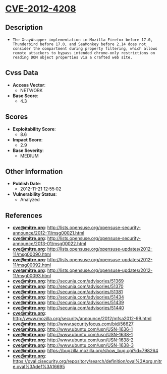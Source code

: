 
# [CVE-2012-4208](http://lists.opensuse.org/opensuse-security-announce/2012-11/msg00021.html)

## Description

- `The XrayWrapper implementation in Mozilla Firefox before 17.0, Thunderbird before 17.0, and SeaMonkey before 2.14 does not consider the compartment during property filtering, which allows remote attackers to bypass intended chrome-only restrictions on reading DOM object properties via a crafted web site.`

## Cvss Data

- **Access Vector**:
  - NETWORK
- **Base Score**:
  - 4.3

## Scores

- **Exploitability Score**:
  - 8.6
- **Impact Score**:
  - 2.9
- **Base Severity**:
  - MEDIUM

## Other Information

- **Publish Date**:
  - 2012-11-21 12:55:02
- **Vulnerability Status**:
  - Analyzed

## References

- **cve@mitre.org**: http://lists.opensuse.org/opensuse-security-announce/2012-11/msg00021.html
- **cve@mitre.org**: http://lists.opensuse.org/opensuse-security-announce/2013-01/msg00022.html
- **cve@mitre.org**: http://lists.opensuse.org/opensuse-updates/2012-11/msg00090.html
- **cve@mitre.org**: http://lists.opensuse.org/opensuse-updates/2012-11/msg00092.html
- **cve@mitre.org**: http://lists.opensuse.org/opensuse-updates/2012-11/msg00093.html
- **cve@mitre.org**: http://secunia.com/advisories/51369
- **cve@mitre.org**: http://secunia.com/advisories/51370
- **cve@mitre.org**: http://secunia.com/advisories/51381
- **cve@mitre.org**: http://secunia.com/advisories/51434
- **cve@mitre.org**: http://secunia.com/advisories/51439
- **cve@mitre.org**: http://secunia.com/advisories/51440
- **cve@mitre.org**: http://www.mozilla.org/security/announce/2012/mfsa2012-99.html
- **cve@mitre.org**: http://www.securityfocus.com/bid/56627
- **cve@mitre.org**: http://www.ubuntu.com/usn/USN-1636-1
- **cve@mitre.org**: http://www.ubuntu.com/usn/USN-1638-1
- **cve@mitre.org**: http://www.ubuntu.com/usn/USN-1638-2
- **cve@mitre.org**: http://www.ubuntu.com/usn/USN-1638-3
- **cve@mitre.org**: https://bugzilla.mozilla.org/show_bug.cgi?id=798264
- **cve@mitre.org**: https://oval.cisecurity.org/repository/search/definition/oval%3Aorg.mitre.oval%3Adef%3A16695
